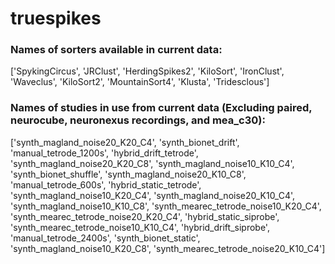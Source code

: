 # truespikes


### Names of sorters available in current data:
['SpykingCircus', 'JRClust', 'HerdingSpikes2', 'KiloSort', 'IronClust', 'Waveclus', 'KiloSort2', 'MountainSort4', 'Klusta', 'Tridesclous']

### Names of studies in use from current data (Excluding paired, neurocube, neuronexus recordings, and mea_c30):
['synth_magland_noise20_K20_C4', 'synth_bionet_drift', 'manual_tetrode_1200s', 'hybrid_drift_tetrode', 'synth_magland_noise20_K20_C8', 'synth_magland_noise10_K10_C4', 'synth_bionet_shuffle', 'synth_magland_noise20_K10_C8', 'manual_tetrode_600s', 'hybrid_static_tetrode', 'synth_magland_noise10_K20_C4', 'synth_magland_noise20_K10_C4', 'synth_magland_noise10_K10_C8', 'synth_mearec_tetrode_noise10_K20_C4', 'synth_mearec_tetrode_noise20_K20_C4', 'hybrid_static_siprobe', 'synth_mearec_tetrode_noise10_K10_C4', 'hybrid_drift_siprobe', 'manual_tetrode_2400s', 'synth_bionet_static', 'synth_magland_noise10_K20_C8', 'synth_mearec_tetrode_noise20_K10_C4']


